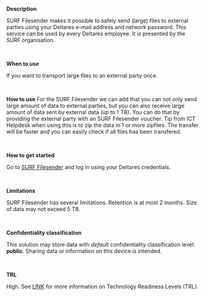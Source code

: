 **Description**

SURF Filesender makes it possible to safely send (large) files to external parties using your Deltares e-mail address and network password. This service can be used by every Deltares employee. It is presented by the SURF organisation.

&nbsp;

**When to use**

If you want to transport large files to an external party once.

&nbsp;

**How to use**
For the SURF Filesender we can add that you can not only send large amount of data to external parties, but you can also receive large amount of data sent by external data (up to 1 TB). You can do that by providing the external party with an SURF Filesender voucher. Tip from ICT Helpdesk when using this is to zip the data in 1 or more zipfiles. The transfer will be faster and you can easily check if all files has been transfered.

&nbsp;

**How to get started**

Go to [SURF Filesender](https://www.surf.nl/diensten/surffilesender) and log in using your Deltares credentials.

&nbsp;

**Limitations**

SURF Filesender has several limitations. Retention is at most 2 months. Size of data may not exceed 5 TB.

&nbsp;

**Confidentiality classification**

This solution may store data with _default_ confidentiality classification level: __public__. Sharing data or information on this device is intended.

&nbsp;

**TRL**

High. See [LINK](/storage-finder/trl) for more information on Technology Readiness Levels (TRL).
